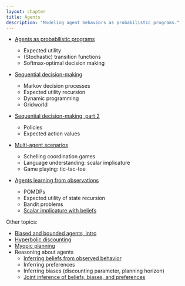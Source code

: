 ```yaml
---
layout: chapter
title: Agents
description: "Modeling agent behaviors as probabilistic programs."
---
```


- [Agents as probabilistic programs](http://agentmodels.org/chapters/3-agents-as-programs.html)
  - Expected utility
  - (Stochastic) transition functions
  - Softmax-optimal decision making
  
- [Sequential decision-making](http://agentmodels.org/chapters/3a-mdp.html)
  - Markov decision processes
  - Expected utility recursion
  - Dynamic programming
  - Gridworld

- [Sequential decision-making, part 2](http://agentmodels.org/chapters/3b-mdp-gridworld.html)
  - Policies
  - Expected action values

- [Multi-agent scenarios](http://agentmodels.org/chapters/7-multi-agent.html)
  - Schelling coordination games
  - Language understanding: scalar implicature
  - Game playing: tic-tac-toe

- [Agents learning from observations](http://agentmodels.org/chapters/3c-pomdp.html)
  - POMDPs
  - Expected utility of state recursion
  - Bandit problems
  - [Scalar implicature with beliefs](http://forestdb.org/models/scalar-implicature.html)

Other topics:

- [Biased and bounded agents, intro](http://agentmodels.org/chapters/5-biases-intro.html)
- [Hyperbolic discounting](http://agentmodels.org/chapters/5a-time-inconsistency.html)
- [Myopic planning](http://agentmodels.org/chapters/5c-myopic.html)
- Reasoning about agents
  - [Inferring beliefs from observed behavior](http://agentmodels.org/chapters/4-reasoning-about-agents.html)
  - Inferring preferences
  - Inferring biases (discounting parameter, planning horizon)
  - [Joint inference of beliefs, biases, and preferences](http://agentmodels.org/chapters/5d-joint-inference.html)
